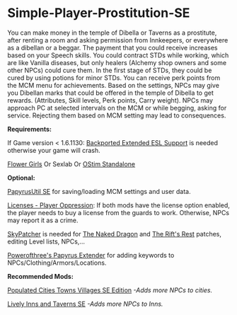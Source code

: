 # Simple-Player-Prostitution-SE

You can make money in the temple of Dibella or Taverns as a prostitute, after renting a room and asking permission from Innkeepers, 
or everywhere as a dibellan or a beggar. The payment that you could receive increases based on your Speech skills. 
 You could contract STDs while working, which are like Vanilla diseases, but only healers (Alchemy shop owners and some other NPCs) could cure them.
In the first stage of STDs, they could be cured by using potions for minor STDs. You can receive perk points from the MCM menu for achievements.
Based on the settings, NPCs may give you Dibellan marks that could be offered in the temple of Dibella to get rewards. (Attributes, Skill levels, Perk points, Carry weight).
NPCs may approach PC at selected intervals on the MCM or while begging, asking for service. Rejecting them based on MCM setting may lead to consequences.


**Requirements:**      

If Game version < 1.6.1130: [Backported Extended ESL Support](https://www.nexusmods.com/skyrimspecialedition/mods/106441) is needed otherwise your game will crash.

[Flower Girls](https://www.nexusmods.com/skyrimspecialedition/mods/5941)
Or
Sexlab
Or
[OStim Standalone](https://www.nexusmods.com/skyrimspecialedition/mods/98163)


**Optional:** 

[PapyrusUtil SE](https://www.nexusmods.com/skyrimspecialedition/mods/13048) for saving/loading MCM settings and user data.

[Licenses - Player Oppression](https://www.nexusmods.com/skyrimspecialedition/mods/110418?tab=description):
If both mods have the license option enabled, the player needs to buy a license from the guards to work. Otherwise, NPCs may report it as a crime.

[SkyPatcher](https://www.nexusmods.com/skyrimspecialedition/mods/106659) is needed for [The Naked Dragon](https://www.nexusmods.com/skyrimspecialedition/mods/94940) and [The Rift's Rest](https://www.nexusmods.com/skyrimspecialedition/mods/75649) patches, editing Level lists, NPCs,...

[Powerofthree's Papyrus Extender](https://www.nexusmods.com/skyrimspecialedition/mods/22854) for adding keywords to NPCs/Clothing/Armors/Locations. 
 

**Recommended Mods:**

   [Populated Cities Towns Villages SE Edition](https://www.nexusmods.com/skyrimspecialedition/mods/2005)  *-Adds more NPCs to cities.*
  
   [Lively Inns and Taverns SE](https://www.nexusmods.com/skyrimspecialedition/mods/17036)  *-Adds more NPCs to Inns.*
